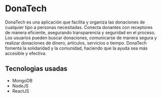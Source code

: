 
# DonaTech

DonaTech es una aplicación que facilita y organiza las donaciones de cualquier tipo a personas necesitadas. Conecta donantes con receptores de manera eficiente, asegurando transparencia y seguridad en el proceso. Los usuarios pueden buscar donaciones, comunicarse de manera segura y realizar donaciones de dinero, artículos, servicios o tiempo. DonaTech fomenta la solidaridad y la comunidad, haciendo que la ayuda sea más accesible y efectiva.


## Tecnologias usadas

- MongoDB
- NodeJS
- ReactJS

